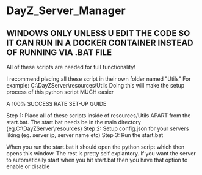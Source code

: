 # DayZ_Server_Manager

## WINDOWS ONLY UNLESS U EDIT THE CODE SO IT CAN RUN IN A DOCKER CONTAINER INSTEAD OF RUNNING VIA .BAT FILE

All of these scripts are needed for full functionality!

I recommend placing all these script in their own folder named "Utils"
For example: C:\DayZServer\resources\Utils
Doing this will make the setup process of this python script MUCH easier

A 100% SUCCESS RATE SET-UP GUIDE

Step 1: Place all of these scripts inside of resources/Utils APART from the start.bat. The start.bat needs be in the main directory (eg.C:\DayZServer\resources)
Step 2: Setup config.json for your servers liking (eg. server ip, server name etc)
Step 3: Run the start.bat

When you run the start.bat it should open the python script which then opens this window. The rest is pretty self explantory.
If you want the server to automatically start when you hit start.bat then you have that option to enable or disable
